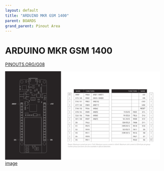 ```yaml
---
layout: default
title: "ARDUINO MKR GSM 1400"
parent: BOARDS
grand_parent: Pinout Area
---
```


# ARDUINO MKR GSM 1400

<a href="https://www.PINOUTS.ORG/G08">PINOUTS.ORG/G08</a>

![image](./assets/65.png)  
[image](./assets/65.png)
